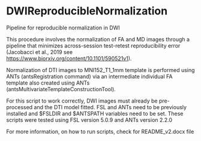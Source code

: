 # DWIReproducibleNormalization
Pipeline for reproducible normalization in DWI

This procedure involves the normalization of FA and MD images through a pipeline that minimizes across-session test-retest reproducibility error (Jacobacci et al., 2019 see https://www.biorxiv.org/content/10.1101/590521v1).


Normalization of DTI images to MNI152_T1_1mm template is performed using ANTs (antsRegistration command) via an intermediate individual FA template also created using ANTs (antsMultivariateTemplateConstructionTool). 

For this script to work correctly, DWI images must already be pre-processed and the DTI model fitted. FSL and ANTs need to be previously installed and $FSLDIR and $ANTSPATH variables need to be set. These scripts were tested using FSL version 5.0.9 and ANTs version 2.2.0

For more information, on how to run scripts, check for README_v2.docx file
